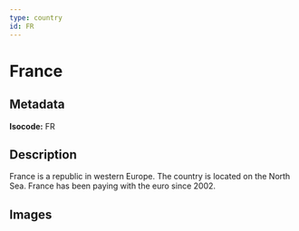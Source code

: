```yaml
---
type: country
id: FR
---
```


# France

## Metadata

**Isocode:** FR

## Description

France is a republic in western Europe. The country is located on the North Sea. France has been paying with the euro since 2002.

## Images

